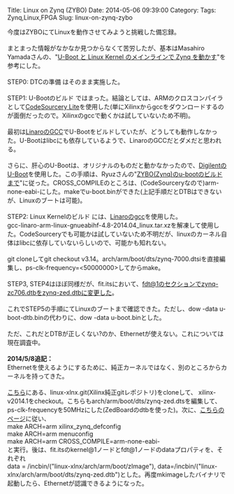 Title: Linux on Zynq (ZYBO)
Date: 2014-05-06 09:39:00
Category: 
Tags: Zynq,Linux,FPGA
Slug: linux-on-zynq-zybo

今度はZYBOにてLinuxを動作させてみようと挑戦した備忘録。<br /><br />まとまった情報がなかなか見つからなくて苦労したが、基本はMasahiro Yamadaさんの、"<a href="http://masahir0y.blogspot.jp/2014/01/u-boot-linux-kernel-zynq.html">U-Boot と Linux Kernel のメインラインで Zynq を動かす</a>"を参考にした。<br /><br />STEP0: DTCの準備 はそのまま実施した。<br /><br />STEP1: U-Bootのビルド ではまった。結論としては、ARMのクロスコンパイラとして<a href="http://www.mentor.com/embedded-software/sourcery-tools/sourcery-codebench/editions/lite-edition/">CodeSourcery Lite</a>を使用した(単にXilinxからgccをダウンロードするのが面倒だったので。Xilinxのgccで動くかは試していないため不明)。<br /><br />最初は<a href="http://www.linaro.org/downloads/">LinaroのGCC</a>でU-Bootをビルドしていたが、どうしても動作しなかった。U-Bootはlibcにも依存しているようで、LinaroのGCCだとダメだと思われる。<br /><br />さらに、肝心のU-Bootは、オリジナルのものだと動かなかったので、<a href="https://github.com/Digilent/u-boot-Digilent-Dev">DigilentのU-Boot</a>を使用した。この手順は、Ryuzさんの"<a href="http://ryuz.txt-nifty.com/blog/2014/04/zybozynqu-boot-.html">ZYBO(Zynq)のu-bootのビルドまで</a>"に従った。CROSS_COMPILEのところは、(CodeSourceryなので)arm-none-eabi-にした。makeでu-boot.binができた(上記手順だとDTBはできないが、Linuxのブートは可能)。<br /><br />STEP2: Linux Kernelのビルド には、<a href="http://www.linaro.org/downloads/">Linaroのgcc</a>を使用した。 <br />gcc-linaro-arm-linux-gnueabihf-4.8-2014.04_linux.tar.xzを解凍して使用した。CodeSourceryでも可能かは試していないため不明だが、linuxのカーネル自体はlibcに依存していないらしいので、可能かも知れない。<br /><br />git cloneしてgit checkout v3.14。arch/arm/boot/dts/zynq-7000.dtsiを直接編集し、ps-clk-frequency=&lt;50000000&gt;してからmake。<br /><br />STEP3, STEP4はほぼ同様だが、fit.itsにおいて、fdt@1のセクションでzynq-zc706.dtbをzynq-zed.dtbに変更した。<br /><br />これでSTEP5の手順にてLinuxのブートまで確認できた。ただし、dow -data u-boot-dtb.binの代わりに、dow -data u-boot.binとした。<br /><br />ただ、これだとDTBが正しくない?のか、Ethernetが使えない。これについては現在調査中。<br /><br /><b>2014/5/8追記：</b><br />Ethernetを使えるようにするために、純正カーネルではなく、別のところからカーネルを持ってきた。<br /><br /><a href="http://www.wiki.xilinx.com/Fetch+Sources">こちら</a>にある、linux-xlnx.git(Xilinx純正gitレポジトリ)をcloneして、 xilinx-v2014.1をcheckout。こちらもarch/arm/boot/dts/zynq-zed.dtsを編集して、ps-clk-frequencyを50MHzにした(ZedBoardのdtbを使った)。次に、<a href="http://www.wiki.xilinx.com/Build+Kernel">こちらのページ</a>に従い、<br />make ARCH=arm xilinx_zynq_defconfig<br />make ARCH=arm menuconfig<br />make ARCH=arm CROSS_COMPILE=arm-none-eabi-<br />と実行。後は、fit.itsのkernel@1ノードとfdt@1ノードのdataプロパティを、それぞれ<br />data = /incbin/("linux-xlnx/arch/arm/boot/zImage"), data=/incbin/("linux-xlnx/arch/arm/boot/dts/zynq-zed.dtb")とした。再度mkimageしたバイナリで起動したら、Ethernetが認識できるようになった。<br /><br />
